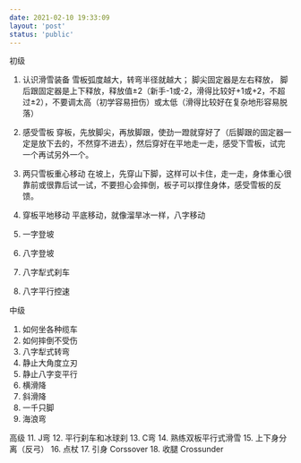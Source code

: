 ```yaml
---
date: 2021-02-10 19:33:09
layout: 'post'
status: 'public'
---
```


初级
1. 认识滑雪装备
雪板弧度越大，转弯半径就越大；
脚尖固定器是左右释放， 脚后跟固定器是上下释放，释放值±2（新手-1或-2，滑得比较好+1或+2，不超过±2），不要调太高（初学容易扭伤）或太低（滑得比较好在复杂地形容易脱落） 
1. 感受雪板
穿板，先放脚尖，再放脚跟，使劲一蹬就穿好了（后脚跟的固定器一定是放下去的，不然穿不进去），然后穿好在平地走一走，感受下雪板，试完一个再试另外一个。
1. 两只雪板重心移动
 在坡上，先穿山下脚，这样可以卡住，走一走，身体重心很靠前或很靠后试一试，不要担心会摔倒，板子可以撑住身体，感受雪板的反馈。
1. 穿板平地移动
平底移动，就像溜旱冰一样，八字移动 
1. 一字登坡

3. 八字登坡
4. 八字犁式刹车
5. 八字平行控速

中级
1. 如何坐各种缆车
2. 如何摔倒不受伤
3. 八字犁式转弯
4. 静止大角度立刃
5. 静止八字变平行
6. 横滑降
7. 斜滑降
8. 一千只脚
9. 海浪弯

高级
11. J弯
12. 平行刹车和冰球刹
13. C弯
14. 熟练双板平行式滑雪
15. 上下身分离（反弓）
16. 点杖
17. 引身 Corssover
18. 收腿 Crossunder


